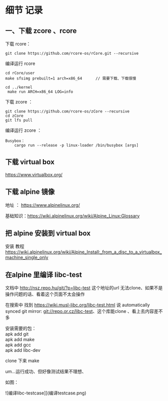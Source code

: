 # 细节 记录

## 一、下载 zcore 、rcore

下载 rcore：

    git clone https://github.com/rcore-os/rCore.git --recursive

编译运行 rcore

    cd rCore/user
    make sfsimg prebuilt=1 arch=x86_64      // 需要下载、下载很慢

    cd ../kernel
     make run ARCH=x86_64 LOG=info

下载 zcore ：

    git clone https://github.com/rcore-os/zCore --recursive
    cd zCore
    git lfs pull

编译运行 zcore ：

    Busybox：
        cargo run --release -p linux-loader /bin/busybox [args]


## 下载 virtual box

https://www.virtualbox.org/

## 下载 alpine 镜像

地址 ： https://www.alpinelinux.org/

基础知识：https://wiki.alpinelinux.org/wiki/Alpine_Linux:Glossary


## 把 alpine 安装到 virtual box

安装 教程  
https://wiki.alpinelinux.org/wiki/Alpine_Install:_from_a_disc_to_a_virtualbox_machine_single_only

## 在alpine 里编译 libc-test 

文档中 http://nsz.repo.hu/git/?p=libc-test 这个地址的url 无法clone、如果不是操作问题的话、看着这个页面不太会操作

在搜索中 找到 https://wiki.musl-libc.org/libc-test.html 说 automatically synced git mirror: <git://repo.or.cz/libc-test>、这个库能clone 、看上去内容差不多

安装需要的包：  
apk add git  
apk add make  
apk add gcc   
apk add libc-dev  

clone 下来 make

um...运行成功、但好像测试结果不理想、

如图：  

![编译libc-testcase]](编译testcase.png)